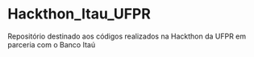 # Hackthon_Itau_UFPR
Repositório destinado aos códigos realizados na Hackthon da UFPR em parceria com o Banco Itaú
